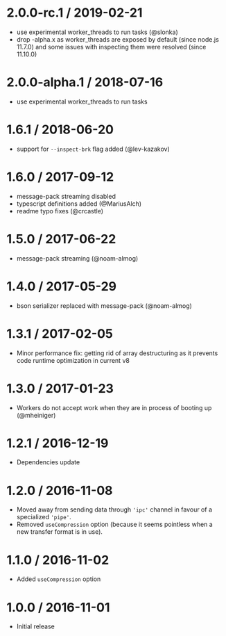 2.0.0-rc.1 / 2019-02-21
==================

  * use experimental worker_threads to run tasks (@slonka)
  * drop -alpha.x as worker_threads are exposed by default (since node.js 11.7.0) and some issues with inspecting them 
    were resolved (since 11.10.0)

2.0.0-alpha.1 / 2018-07-16
==================

  * use experimental worker_threads to run tasks

1.6.1 / 2018-06-20
==================

  * support for `--inspect-brk` flag added (@lev-kazakov)

1.6.0 / 2017-09-12
==================

  * message-pack streaming disabled
  * typescript definitions added (@MariusAlch)
  * readme typo fixes (@crcastle)

1.5.0 / 2017-06-22
==================

  * message-pack streaming (@noam-almog)

1.4.0 / 2017-05-29
==================

* bson serializer replaced with message-pack (@noam-almog)

1.3.1 / 2017-02-05
==================

  * Minor performance fix: getting rid of array destructuring as it prevents code runtime optimization
  in current v8

1.3.0 / 2017-01-23
==================

* Workers do not accept work when they are in process of booting up (@mheiniger)

1.2.1 / 2016-12-19
==================

 * Dependencies update

1.2.0 / 2016-11-08
==================

  * Moved away from sending data through `'ipc'` channel in favour of a specialized `'pipe'`.
  * Removed <code>useCompression</code> option (because it seems pointless when a new transfer format is in use).

1.1.0 / 2016-11-02
==================

  * Added <code>useCompression</code> option

1.0.0 / 2016-11-01
==================

  * Initial release
